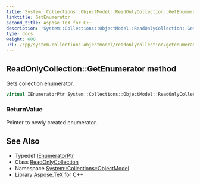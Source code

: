```yaml
---
title: System::Collections::ObjectModel::ReadOnlyCollection::GetEnumerator method
linktitle: GetEnumerator
second_title: Aspose.TeX for C++
description: 'System::Collections::ObjectModel::ReadOnlyCollection::GetEnumerator method. Gets collection enumerator in C++.'
type: docs
weight: 600
url: /cpp/system.collections.objectmodel/readonlycollection/getenumerator/
---
```

## ReadOnlyCollection::GetEnumerator method


Gets collection enumerator.

```cpp
virtual IEnumeratorPtr System::Collections::ObjectModel::ReadOnlyCollection<T>::GetEnumerator() override
```


### ReturnValue

Pointer to newly created enumerator.

## See Also

* Typedef [IEnumeratorPtr](../ienumeratorptr/)
* Class [ReadOnlyCollection](../)
* Namespace [System::Collections::ObjectModel](../../)
* Library [Aspose.TeX for C++](../../../)
